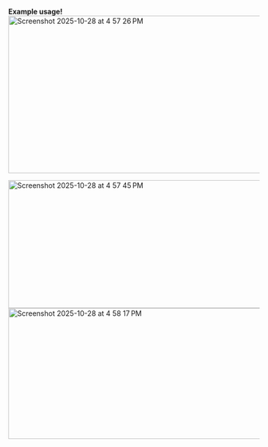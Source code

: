 **Example usage!**
<img width="1423" height="315" alt="Screenshot 2025-10-28 at 4 57 26 PM" src="https://github.com/user-attachments/assets/7b825c5a-77d4-46ce-bcf4-b62ac76218f2" />

<img width="1423" height="256" alt="Screenshot 2025-10-28 at 4 57 45 PM" src="https://github.com/user-attachments/assets/3777148a-0c01-4b16-be7a-81c4acd08901" />

<img width="1427" height="262" alt="Screenshot 2025-10-28 at 4 58 17 PM" src="https://github.com/user-attachments/assets/6e9faf4e-fdda-4da5-bfa8-06ee90450f03" />
